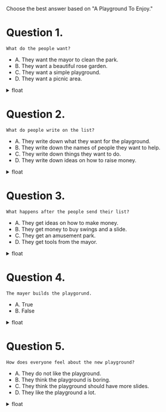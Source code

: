 Choose the best answer based on "A Playground To Enjoy."  

# Question 1.
```
What do the people want?
```

- A. They want the mayor to clean the park.
- B. They want a beautiful rose garden.
- C. They want a simple playground.
- D. They want a picnic area.

<details>
<summary>float</summary>

C
</details>

# Question 2.
```
What do people write on the list?
```

- A. They write down what they want for the playground.
- B. They write down the names of people they want to help.
- C. They write down things they want to do.
- D. They write down ideas on how to raise money.

<details>
<summary>float</summary>

A
</details>

# Question 3.
```
What happens after the people send their list?
```

- A. They get ideas on how to make money.
- B. They get money to buy swings and a slide.
- C. They get an amusement park.
- D. They get tools from the mayor.

<details>
<summary>float</summary>

B
</details>

# Question 4.
```
The mayer builds the playgorund.
```

- A. True
- B. False

<details>
<summary>float</summary>

B
</details>

# Question 5.
```
How does everyone feel about the new playground?
```

- A. They do not like the playground.
- B. They think the playground is boring.
- C. They think the playground should have more slides.
- D. They like the playground a lot.

<details>
<summary>float</summary>

D
</details>